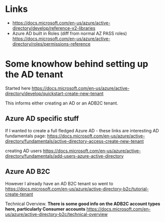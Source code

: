 # Links
* https://docs.microsoft.com/en-us/azure/active-directory/develop/reference-v2-libraries
* Azure AD built in Roles (diff from normal AZ PASS roles) https://docs.microsoft.com/en-us/azure/active-directory/roles/permissions-reference


# Some knowhow behind setting up the AD tenant
Started here
https://docs.microsoft.com/en-us/azure/active-directory/develop/quickstart-create-new-tenant

This informs either creating an AD or an ADB2C tenant.

## Azure AD specific stuff
If I wanted to create a full fledged Azure AD - these links are interesting
AD fundamentals page: https://docs.microsoft.com/en-us/azure/active-directory/fundamentals/active-directory-access-create-new-tenant

creating AD users
https://docs.microsoft.com/en-us/azure/active-directory/fundamentals/add-users-azure-active-directory

## Azure AD B2C

However I already have an AD B2C tenant so went to https://docs.microsoft.com/en-us/azure/active-directory-b2c/tutorial-create-tenant

Technical Overview. **There is some good info on the ADB2C account types here, particularly Consumer accounts** https://docs.microsoft.com/en-us/azure/active-directory-b2c/technical-overview
